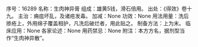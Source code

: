 序号：16289
名称：生肉神异膏
组成：雄黄5钱，滑石倍用。
出处：《得效》卷十九。
主治：痈疽坏乱，及诸疮发毒。
加减：None
功效：None
用法用量：洗后掺疮上，外用绵子覆盖相护，凡洗后破烂者，用此贴之。
制备方法：上为末。
临床应用：None
各家论述：None
用药禁忌：None
附注：本方方名，据剂型当作“生肉神异散”。
